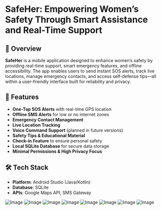 # SafeHer: Empowering Women’s Safety Through Smart Assistance and Real-Time Support

## 📱 Overview
**SafeHer** is a mobile application designed to enhance women’s safety by providing real-time support, smart emergency features, and offline accessibility. The app enables users to send instant SOS alerts, track live locations, manage emergency contacts, and access self-defense tips—all within a user-friendly interface built for reliability and privacy.

## 🚀 Features

- **One-Tap SOS Alerts** with real-time GPS location
- **Offline SMS Alerts** for low or no internet zones
- **Emergency Contact Management**
- **Live Location Tracking**
- **Voice Command Support** (planned in future versions)
- **Safety Tips & Educational Material**
- **Check-in Feature** to ensure personal safety
- **Local SQLite Database** for secure data storage
- **Minimal Permissions & High Privacy Focus**

## 🛠️ Tech Stack

- **Platform**: Android Studio (Java/Kotlin)
- **Database**: SQLite 
- **APIs**: Google Maps API, SMS Gateway

![Image](https://github.com/user-attachments/assets/1eb8feb1-283a-4017-a587-4790a8b190e6)
![Image](https://github.com/user-attachments/assets/c2f28420-8293-4073-afb3-8c5b34a312e4)
![Image](https://github.com/user-attachments/assets/d2ce3704-2cf1-40c2-911b-09127fdf8141)
![Image](https://github.com/user-attachments/assets/8e47f3b4-b2f9-4914-b6d7-81215dd8455b)
![Image](https://github.com/user-attachments/assets/1b710797-74f7-4362-871e-2ecb6208063f)
![Image](https://github.com/user-attachments/assets/391a3932-38a7-4d37-a3b8-20429f16a574)
![Image](https://github.com/user-attachments/assets/916541ad-cee7-40e2-814e-d14efacd8be2)
![Image](https://github.com/user-attachments/assets/3f69f59d-9085-4561-b1cb-608d4782f5a1)


